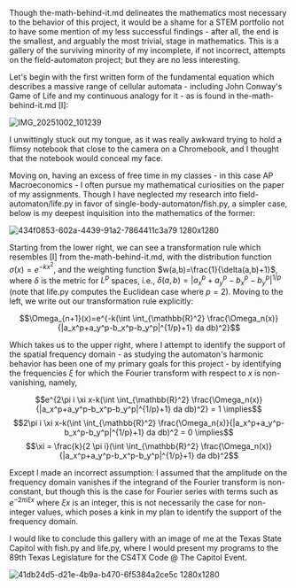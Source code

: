 Though the-math-behind-it.md delineates the mathematics most necessary to the behavior of this project, it would be a shame for a STEM portfolio not to have some mention of my less successful findings - after all, the end is the smallest, and arguably the most trivial, stage in mathematics.
This is a gallery of the surviving minority of my incomplete, if not incorrect, attempts on the field-automaton project; but they are no less interesting.

Let's begin with the first written form of the fundamental equation which describes a massive range of cellular automata - including John Conway's Game of Life and my continuous analogy for it - as is found in the-math-behind-it.md [I]:

![IMG_20251002_101239](https://github.com/user-attachments/assets/4542e068-6436-4791-a4a4-f1815bee8998)

I unwittingly stuck out my tongue, as it was really awkward trying to hold a flimsy notebook that close to the camera on a Chromebook, and I thought that the notebook would conceal my face.

Moving on, having an excess of free time in my classes - in this case AP Macroeconomics - I often pursue my mathematical curiosities on the paper of my assignments. 
Though I have neglected my research into field-automaton/life.py in favor of single-body-automaton/fish.py, a simpler case, below is my deepest inquisition into the mathematics of the former:

![434f0853-602a-4439-91a2-7864411c3a79 1280x1280](https://github.com/user-attachments/assets/3172b94a-bb24-4d94-8e75-8d2ad3efcf32)

Starting from the lower right, we can see a transformation rule which resembles [I] from the-math-behind-it.md, with the distribution function $\sigma(x) = e^{-kx^2}$, and the weighting function $w(a,b)=\frac{1}{\delta(a,b)+1}$, where $\delta$ is the metric for $L^p$ spaces, i.e., $\delta(a,b)=|a_x^p+a_y^p-b_x^p-b_y^p|^{1/p}$ (note that life.py computes the Euclidean case where $p = 2$). Moving to the left, we write out our transformation rule explicitly:

$$\Omega_{n+1}(x)=e^{-k(\int \int_{\mathbb{R}^2} \frac{\Omega_n(x)}{|a_x^p+a_y^p-b_x^p-b_y^p|^{1/p}+1} da db)^2}$$

Which takes us to the upper right, where I attempt to identify the support of the spatial frequency domain - as studying the automaton's harmonic behavior has been one of my primary goals for this project - by identifying the frequencies $\xi$ for which the Fourier transform with respect to $x$ is non-vanishing, namely,

$$e^{2\pi i \xi x-k(\int \int_{\mathbb{R}^2} \frac{\Omega_n(x)}{|a_x^p+a_y^p-b_x^p-b_y^p|^{1/p}+1} da db)^2} = 1 \implies$$
$$2\pi i \xi x-k(\int \int_{\mathbb{R}^2} \frac{\Omega_n(x)}{|a_x^p+a_y^p-b_x^p-b_y^p|^{1/p}+1} da db)^2 = 0 \implies$$
$$\xi = \frac{k}{2 \pi i}(\int \int_{\mathbb{R}^2} \frac{\Omega_n(x)}{|a_x^p+a_y^p-b_x^p-b_y^p|^{1/p}+1} da db)^2$$

Except I made an incorrect assumption: I assumed that the amplitude on the frequency domain vanishes if the integrand of the Fourier transform is non-constant, but though this is the case for Fourier series with terms such as $e^{-2 \pi i \xi x}$ where $\xi x$ is an integer, this is not necessarily the case for non-integer values, which poses a kink in my plan to identify the support of the frequency domain.

I would like to conclude this gallery with an image of me at the Texas State Capitol with fish.py and life.py, where I would present my programs to the 89th Texas Legislature for the CS4TX Code @ The Capitol Event.

![41db24d5-d21e-4b9a-b470-6f5384a2ce5c 1280x1280](https://github.com/user-attachments/assets/dc98e21c-02e7-496a-84ac-6c13bd829c53)
